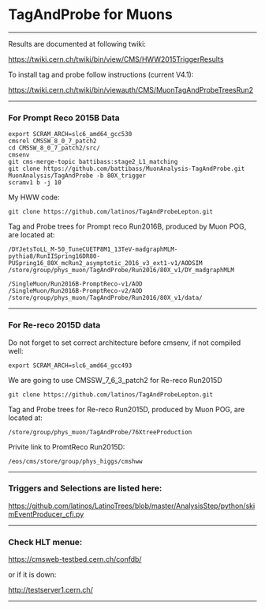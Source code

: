 # TagAndProbe for Muons

*****************************

Results are documented at following twiki:

https://twiki.cern.ch/twiki/bin/view/CMS/HWW2015TriggerResults

To install tag and probe follow instructions (current V4.1):

https://twiki.cern.ch/twiki/bin/viewauth/CMS/MuonTagAndProbeTreesRun2


----- 
### For Prompt Reco 2015B Data

    export SCRAM_ARCH=slc6_amd64_gcc530
    cmsrel CMSSW_8_0_7_patch2
    cd CMSSW_8_0_7_patch2/src/
    cmsenv
    git cms-merge-topic battibass:stage2_L1_matching
    git clone https://github.com/battibass/MuonAnalysis-TagAndProbe.git MuonAnalysis/TagAndProbe -b 80X_trigger
    scramv1 b -j 10

My HWW code:

    git clone https://github.com/latinos/TagAndProbeLepton.git

Tag and Probe trees for Prompt reco Run2016B, produced by Muon POG, are located at:

    /DYJetsToLL_M-50_TuneCUETP8M1_13TeV-madgraphMLM-pythia8/RunIISpring16DR80-PUSpring16_80X_mcRun2_asymptotic_2016_v3_ext1-v1/AODSIM 
    /store/group/phys_muon/TagAndProbe/Run2016/80X_v1/DY_madgraphMLM

    /SingleMuon/Run2016B-PromptReco-v1/AOD
    /SingleMuon/Run2016B-PromptReco-v2/AOD
    /store/group/phys_muon/TagAndProbe/Run2016/80X_v1/data/

-----
### For Re-reco 2015D data

Do not forget to set correct architecture before cmsenv, if not compiled well:

    export SCRAM_ARCH=slc6_amd64_gcc493

We are going to use CMSSW_7_6_3_patch2 for Re-reco Run2015D 

    git clone https://github.com/latinos/TagAndProbeLepton.git


Tag and Probe trees for Re-reco Run2015D, produced by Muon POG, are located at:

    /store/group/phys_muon/TagAndProbe/76XtreeProduction


Privite link to PromtReco Run2015D: 

    /eos/cms/store/group/phys_higgs/cmshww

*****************************

### Triggers and Selections are listed here:

https://github.com/latinos/LatinoTrees/blob/master/AnalysisStep/python/skimEventProducer_cfi.py

*****************************

### Check HLT menue:

https://cmsweb-testbed.cern.ch/confdb/

or if it is down:

http://testserver1.cern.ch/

*****************************
